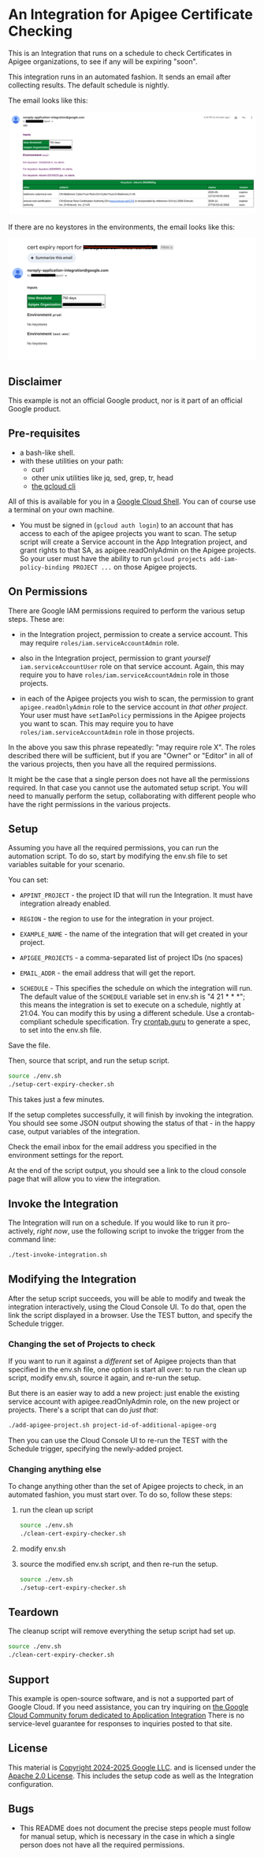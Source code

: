 # An Integration for Apigee Certificate Checking

This is an Integration that runs on a schedule to check Certificates in Apigee
organizations, to see if any will be expiring "soon".

This integration runs in an automated fashion.
It sends an email after collecting results. The default schedule is nightly.

The email looks like this:

<!-- ![example email](https://screenshot.googleplex.com/8wu7LRxk7nf9oJB.png) -->
![example email](./images/example-report-3fmHkZETHbZ55N6.png)

If there are no keystores in the environments, the email looks like this:


<!-- ![example email #2](https://screenshot.googleplex.com/7W7u2ai7q2QoVof.png)  -->
![example email #2](./images/no-keystores-3ZcPgt7n88AFdkc.png)


## Disclaimer

This example is not an official Google product, nor is it part of an
official Google product.

## Pre-requisites

- a bash-like shell.
- with these utilities on your path:
  - curl
  - other unix utilities like jq, sed, grep, tr, head
  - [the gcloud cli](https://cloud.google.com/sdk/docs/install-sdk)

All of this is available for you in a [Google Cloud Shell](https://cloud.google.com/shell/).
You can of course use a terminal on your own machine. 

- You must be signed in (`gcloud auth login`) to an account that
  has access to each of the apigee projects you want to scan.  The setup script
  will create a Service account in the App Integration project, and grant rights
  to that SA, as apigee.readOnlyAdmin on the Apigee projects.  So your user must
  have the ability to run `gcloud projects add-iam-policy-binding PROJECT ...`
  on those Apigee projects.

## On Permissions

There are Google IAM permissions required to perform the various setup steps.
These are:

  - in the Integration project, permission to create a service account. This may
    require `roles/iam.serviceAccountAdmin` role.

  - also in the Integration project, permission to grant _yourself_
    `iam.serviceAccountUser` role on that service account. Again, this may
    require you to have `roles/iam.serviceAccountAdmin` role in those projects.

  - in each of the Apigee projects you wish to scan, the permission to grant
    `apigee.readOnlyAdmin` role to the service account in _that other project_.
    Your user must have `setIamPolicy` permissions in the Apigee projects you
    want to scan. This may require you to have `roles/iam.serviceAccountAdmin`
    role in those projects.

In the above you saw this phrase repeatedly: "may require role X".  The roles
described there will be sufficient, but if you are "Owner" or "Editor" in all of
the various projects, then you have all the required permissions.

It might be the case that a single person does not have all the permissions
required. In that case you cannot use the automated setup script.  You will need
to manually perform the setup, collaborating with different people who have the
right permissions in the various projects.

## Setup

Assuming you have all the required permissions, you can run the automation
script. To do so, start by modifying the env.sh file to set variables suitable
for your scenario.

You can set:

- `APPINT_PROJECT` - the project ID that will run the Integration. It must have
  integration already enabled.

- `REGION` - the region to use for the integration in your project.

- `EXAMPLE_NAME` - the name of the integration that will get created in your project.

- `APIGEE_PROJECTS` - a comma-separated list of project IDs (no spaces)

- `EMAIL_ADDR` - the email address that will get the report.

- `SCHEDULE` - This specifies the schedule on which the integration will
   run. The default value of the `SCHEDULE` variable set in env.sh is "4 21 * *
   *"; this means the integration is set to execute on a schedule, nightly at
   21:04. You can modify this by using a different schedule. Use a
   crontab-compliant schedule specification.  Try
   [crontab.guru](https://crontab.guru/) to generate a spec, to set into the
   env.sh file.

Save the file.

Then, source that script, and run the setup script.

```sh
source ./env.sh
./setup-cert-expiry-checker.sh
```

This takes just a few minutes.

If the setup completes successfully, it will finish by invoking the integration.
You should see some JSON output showing the status of that - in the happy case, output
variables of the integration.

Check the email inbox for the email address you specified in the environment
settings for the report.

At the end of the script output, you should see a link to the cloud console page
that will allow you to view the integration.


## Invoke the Integration

The Integration will run on a schedule.  If you would like to run it
pro-actively, _right now_, use the following script to invoke the trigger
from the command line:

```sh
./test-invoke-integration.sh
```

## Modifying the Integration

After the setup script succeeds, you will be able to modify and tweak the
integration interactively, using the Cloud Console UI. To do that, open the link
the script displayed in a browser. Use the TEST button, and specify the Schedule
trigger.


### Changing the set of Projects to check

If you want to run it against a _different_ set of Apigee projects than that
specified in the env.sh file, one option is start all over: to run the clean up
script, modify env.sh, source it again, and re-run the setup.

But there is an easier way to add a new project: just enable the existing service
account with apigee.readOnlyAdmin role, on the new project or projects. There's
a script that can do _just that_:

```sh
./add-apigee-project.sh project-id-of-additional-apigee-org
```

Then you can use the Cloud Console UI to re-run the TEST with the Schedule
trigger, specifying the newly-added project.

### Changing anything else

To change anything other than the set of Apigee projects to check, in an automated fashion,
you must start over. To do so, follow these steps:

1. run the clean up script
   ```sh
   source ./env.sh
   ./clean-cert-expiry-checker.sh
   ```

2. modify env.sh

3. source the modified env.sh script, and then re-run the setup.
   ```sh
   source ./env.sh
   ./setup-cert-expiry-checker.sh
   ```


## Teardown

The cleanup script will remove everything the setup script had set up.

```sh
source ./env.sh
./clean-cert-expiry-checker.sh
```


## Support

This example is open-source software, and is not a supported part of Google Cloud.  If
you need assistance, you can try inquiring on [the Google Cloud Community forum
dedicated to Application Integration](https://goo.gle/appint-community) There is no service-level
guarantee for responses to inquiries posted to that site.

## License

This material is [Copyright 2024-2025 Google LLC](./NOTICE).
and is licensed under the [Apache 2.0 License](LICENSE). This includes the setup code
as well as the Integration configuration.

## Bugs

* This README does not document the precise steps people must follow for manual
  setup, which is necessary in the case in which a single person does not have
  all the required permissions.

